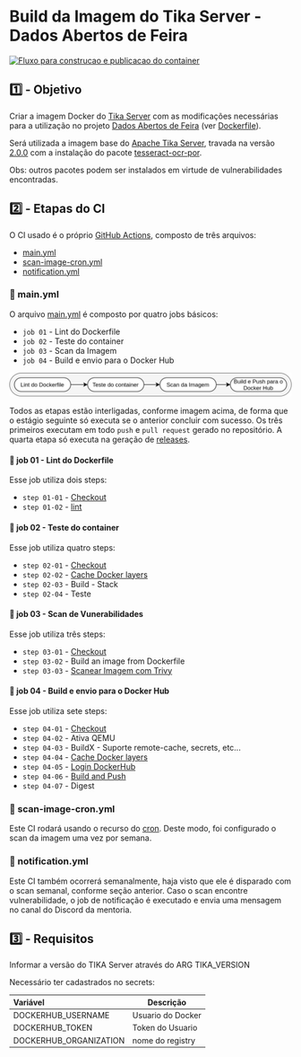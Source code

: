 # Build da Imagem do Tika Server - Dados Abertos de Feira

[![Fluxo para construcao e publicacao do container](https://github.com/mmmarceleza/iac-docker-tika/actions/workflows/main.yml/badge.svg)](https://github.com/mmmarceleza/iac-docker-tika/actions/workflows/main.yml)

## :one: - Objetivo

Criar a imagem Docker do [Tika Server](https://cwiki.apache.org/confluence/display/TIKA/TikaServer) com as modificações necessárias para a utilização no projeto [Dados Abertos de Feira](https://www.dadosabertosdefeira.com.br) (ver [Dockerfile](https://github.com/DadosAbertosDeFeira/iac-docker-tika/blob/main/Dockerfile)). 

Será utilizada a imagem base do [Apache Tika Server](https://hub.docker.com/r/apache/tika), travada na versão [2.0.0](https://hub.docker.com/layers/apache/tika/2.0.0/images/sha256-e8e1bc87e479c9729ba14658c72162d2666eed55b0702d09555c6ff71b6a9c12?context=explore) com a instalação do pacote [tesseract-ocr-por](https://packages.debian.org/sid/graphics/tesseract-ocr-por).

Obs: outros pacotes podem ser instalados em virtude de vulnerabilidades encontradas.

## :two: - Etapas do CI

O CI usado é o próprio [GitHub Actions](https://github.com/features/actions), composto de três arquivos:

- [main.yml](https://github.com/DadosAbertosDeFeira/iac-docker-tika/blob/main/.github/workflows/main.yml)
- [scan-image-cron.yml](https://github.com/DadosAbertosDeFeira/iac-docker-tika/blob/main/.github/workflows/scan-image-cron.yml)
- [notification.yml](https://github.com/DadosAbertosDeFeira/iac-docker-tika/blob/main/.github/workflows/notification.yml)

### :page_facing_up: main.yml

O arquivo [main.yml](https://github.com/DadosAbertosDeFeira/iac-docker-tika/blob/main/.github/workflows/main.yml) é composto por quatro jobs básicos:

- `job 01` - Lint do Dockerfile
- `job 02` - Teste do container
- `job 03` - Scan da Imagem
- `job 04` - Build e envio para o Docker Hub

![fluxo-ci](img/fluxo-ci.png)

Todos as etapas estão interligadas, conforme imagem acima, de forma que o estágio seguinte só executa se o anterior concluir com sucesso. Os três primeiros executam em todo `push` e `pull request` gerado no repositório. A quarta etapa só executa na geração de [releases](https://github.com/DadosAbertosDeFeira/iac-docker-tika/releases).

#### :small_blue_diamond: job 01 - Lint do Dockerfile

Esse job utiliza dois steps:

- `step 01-01` - [Checkout](https://github.com/marketplace/actions/checkout)
- `step 01-02` - [lint](https://github.com/marketplace/actions/hadolint-action)

#### :small_blue_diamond: job 02 - Teste do container

Esse job utiliza quatro steps:

- `step 02-01` - [Checkout](https://github.com/marketplace/actions/checkout)
- `step 02-02` - [Cache Docker layers](https://github.com/marketplace/actions/cache)
- `step 02-03` - Build - Stack
- `step 02-04` - Teste

#### :small_blue_diamond: job 03 - Scan de Vunerabilidades

Esse job utiliza três steps:

- `step 03-01` - [Checkout](https://github.com/marketplace/actions/checkout)
- `step 03-02` - Build an image from Dockerfile
- `step 03-03` - [Scanear Imagem com Trivy](https://github.com/marketplace/actions/aqua-security-trivy)

#### :small_blue_diamond: job 04 - Build e envio para o Docker Hub

Esse job utiliza sete steps:

- `step 04-01` - [Checkout](https://github.com/marketplace/actions/checkout)
- `step 04-02` - Ativa QEMU
- `step 04-03` - BuildX - Suporte remote-cache, secrets, etc...
- `step 04-04` - [Cache Docker layers](https://github.com/marketplace/actions/cache)
- `step 04-05` - [Login DockerHub](https://github.com/marketplace/actions/docker-login)
- `step 04-06` - [Build and Push](https://github.com/marketplace/actions/build-and-push-docker-images)
- `step 04-07` - Digest

### :page_facing_up: scan-image-cron.yml

Este CI rodará usando o recurso do [cron](https://docs.github.com/en/actions/reference/events-that-trigger-workflows#scheduled-events). Deste modo, foi configurado o scan da imagem uma vez por semana.
### :page_facing_up: notification.yml

Este CI também ocorrerá semanalmente, haja visto que ele é disparado com o scan semanal, conforme seção anterior. Caso o scan encontre vulnerabilidade, o job de notificação é executado e envia uma mensagem no canal do Discord da mentoria.
## :three: - Requisitos

Informar a versão do TIKA Server através do ARG TIKA_VERSION

Necessário ter cadastrados no secrets:


 | **Variável**           | **Descrição**     |
 |:---                    |---                |
 | DOCKERHUB_USERNAME     | Usuario do Docker |
 | DOCKERHUB_TOKEN        | Token do Usuario  |
 | DOCKERHUB_ORGANIZATION | nome do registry  | 
